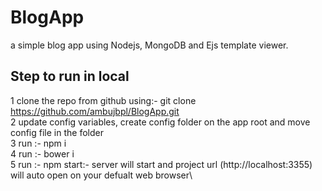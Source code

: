 # BlogApp
a simple blog app using Nodejs, MongoDB and Ejs template viewer. 

## Step to run in local
1 clone the repo from github using:- git clone https://github.com/ambujbpl/BlogApp.git  \
2 update config variables, create config folder on the app root and move config file in the folder\
3 run :- npm i\
4 run :- bower i\
5 run :- npm start:- server will start and project url (http://localhost:3355) will auto open on your defualt web browser\ 
